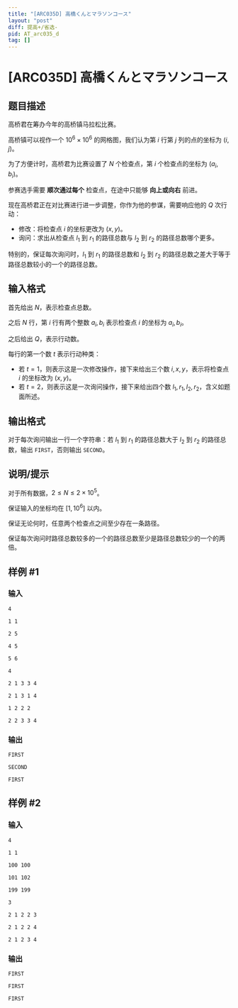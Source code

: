 ```yaml
---
title: "[ARC035D] 高橋くんとマラソンコース"
layout: "post"
diff: 提高+/省选-
pid: AT_arc035_d
tag: []
---
```


# [ARC035D] 高橋くんとマラソンコース

## 题目描述

高桥君在筹办今年的高桥镇马拉松比赛。

高桥镇可以视作一个 $10^6\times 10^6$ 的网格图，我们认为第 $i$ 行第 $j$ 列的点的坐标为 $(i,j)$。

为了方便计时，高桥君为比赛设置了 $N$ 个检查点，第 $i$ 个检查点的坐标为 $(a_i,b_i)$。

参赛选手需要 **顺次通过每个** 检查点，在途中只能够 **向上或向右** 前进。

现在高桥君正在对比赛进行进一步调整，你作为他的参谋，需要响应他的 $Q$ 次行动：

+ 修改：将检查点 $i$ 的坐标更改为 $(x,y)$。
+ 询问：求出从检查点 $l_1$ 到 $r_1$ 的路径总数与 $l_2$ 到 $r_2$ 的路径总数哪个更多。

特别的，保证每次询问时，$l_1$ 到 $r_1$ 的路径总数和 $l_2$ 到 $r_2$ 的路径总数之差大于等于路径总数较小的一个的路径总数。

## 输入格式

首先给出 $N$，表示检查点总数。

之后 $N$ 行，第 $i$ 行有两个整数 $a_i,b_i$ 表示检查点 $i$ 的坐标为 $a_i,b_i$。

之后给出 $Q$，表示行动数。

每行的第一个数 $t$ 表示行动种类：

+ 若 $t=1$，则表示这是一次修改操作，接下来给出三个数 $i,x,y$，表示将检查点 $i$ 的坐标改为 $(x,y)$。
+ 若 $t=2$，则表示这是一次询问操作，接下来给出四个数 $l_1,r_1,l_2,r_2$，含义如题面所述。

## 输出格式

对于每次询问输出一行一个字符串：若 $l_1$ 到 $r_1$ 的路径总数大于 $l_2$ 到 $r_2$ 的路径总数，输出 `FIRST`，否则输出 `SECOND`。

## 说明/提示

对于所有数据，$2\le N\le 2\times 10^5$。

保证输入的坐标均在 $[1,10^6]$ 以内。

保证无论何时，任意两个检查点之间至少存在一条路径。

保证每次询问时路径总数较多的一个的路径总数至少是路径总数较少的一个的两倍。

## 样例 #1

### 输入

```
4
1 1
2 5
4 5
5 6
4
2 1 3 3 4
2 1 3 1 4
1 2 2 2
2 2 3 3 4
```

### 输出

```
FIRST
SECOND
FIRST
```

## 样例 #2

### 输入

```
4
1 1
100 100
101 102
199 199
3
2 1 2 2 3
2 1 2 2 4
2 1 2 3 4
```

### 输出

```
FIRST
FIRST
FIRST
```

